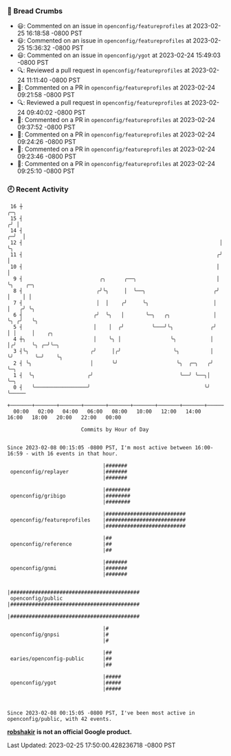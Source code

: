 ### 🍞 Bread Crumbs

 * 😃: Commented on an issue in `openconfig/featureprofiles` at 2023-02-25 16:18:58 -0800 PST
 * 😃: Commented on an issue in `openconfig/featureprofiles` at 2023-02-25 15:36:32 -0800 PST
 * 😃: Commented on an issue in `openconfig/ygot` at 2023-02-24 15:49:03 -0800 PST
 * 🔍: Reviewed a pull request in  `openconfig/featureprofiles` at 2023-02-24 11:11:40 -0800 PST
 * 💬: Commented on a PR in  `openconfig/featureprofiles` at 2023-02-24 09:21:58 -0800 PST
 * 🔍: Reviewed a pull request in  `openconfig/featureprofiles` at 2023-02-24 09:40:02 -0800 PST
 * 💬: Commented on a PR in  `openconfig/featureprofiles` at 2023-02-24 09:37:52 -0800 PST
 * 💬: Commented on a PR in  `openconfig/featureprofiles` at 2023-02-24 09:24:26 -0800 PST
 * 💬: Commented on a PR in  `openconfig/featureprofiles` at 2023-02-24 09:23:46 -0800 PST
 * 💬: Commented on a PR in  `openconfig/featureprofiles` at 2023-02-24 09:25:10 -0800 PST

### 🕘 Recent Activity
```
 16 ┼                                                                   ╭─╮
 15 ┤                                                                  ╭╯ │
 14 ┤                                                                ╭─╯  │
 12 ┤                                                                │    ╰╮
 11 ┤                                                               ╭╯     │
 10 ┤                                                               │      │
  9 ┤                         ╭╮      ╭──╮                          │      ╰╮    ╭─╮
  8 ┤                        ╭╯╰╮     │  ╰──╮                      ╭╯       │    │ │
  7 ┤                        │  │    ╭╯     ╰╮                     │        │   ╭╯ ╰╮
  6 ┤                       ╭╯  ╰╮   │       ╰─╮   ╭╮              │        ╰╮ ╭╯   ╰╮
  5 ┤                       │    │  ╭╯         ╰───╯╰╮            ╭╯         │ │     │    ╭╮
  4 ┼╮                      │    ╰╮ │                ╰╮           │          │╭╯     ╰╮ ╭─╯╰─╮
  3 ┤╰╮                    ╭╯     │╭╯                 ╰╮          │          ╰╯       ╰─╯    ╰╮
  2 ┤ ╰╮                   │      ╰╯                   ╰╮  ╭─╮   ╭╯                           ╰─╮
  1 ┤  ╰╮                 ╭╯                            ╰──╯ ╰──╮│                              ╰─╮
  0 ┤   ╰─────────────────╯                                     ╰╯                                ╰─────
    +───────+───────+───────+───────+───────+───────+───────+───────+───────+───────+───────+───────+────
  00:00   02:00   04:00   06:00   08:00   10:00   12:00   14:00   16:00   18:00   20:00   22:00   00:00   

						Commits by Hour of Day


Since 2023-02-08 00:15:05 -0800 PST, I'm most active between 16:00-16:59 - with 16 events in that hour.

```



```
                               |#######
 openconfig/replayer           |#######
                               |#######

                               |########
 openconfig/gribigo            |########
                               |########

                               |##########################
 openconfig/featureprofiles    |##########################
                               |##########################

                               |##
 openconfig/reference          |##
                               |##

                               |#######
 openconfig/gnmi               |#######
                               |#######

                               |##########################################
 openconfig/public             |##########################################
                               |##########################################

                               |#
 openconfig/gnpsi              |#
                               |#

                               |##
 earies/openconfig-public      |##
                               |##

                               |#####
 openconfig/ygot               |#####
                               |#####



Since 2023-02-08 00:15:05 -0800 PST, I've been most active in openconfig/public, with 42 events.

```
**[robshakir](mailto:robjs@google.com) is not an official Google product.**  


Last Updated: 2023-02-25 17:50:00.428236718 -0800 PST
